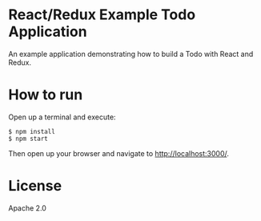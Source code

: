 React/Redux Example Todo Application
====================================

An example application demonstrating how to build a Todo with React and Redux.

# How to run

Open up a terminal and execute:

```term
$ npm install
$ npm start
```

Then open up your browser and navigate to [http://localhost:3000/](http://localhost:3000/).

# License

Apache 2.0
